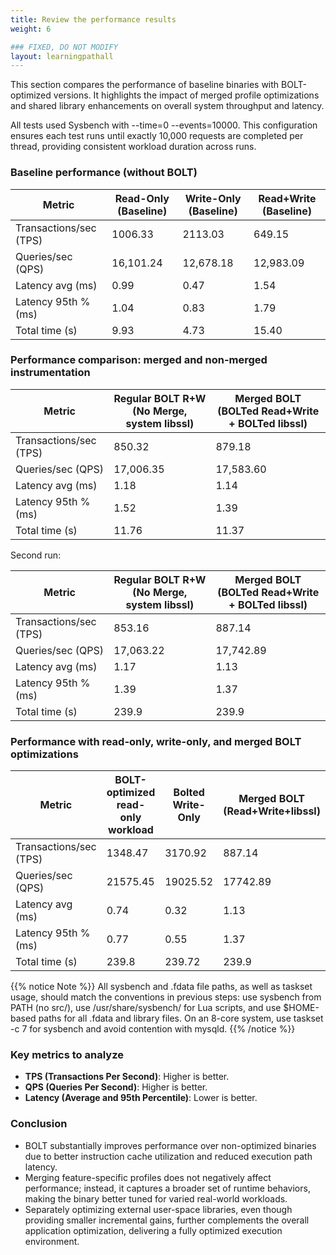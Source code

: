 ```yaml
---
title: Review the performance results
weight: 6

### FIXED, DO NOT MODIFY
layout: learningpathall
---
```


This section compares the performance of baseline binaries with BOLT-optimized versions. It highlights the impact of merged profile optimizations and shared library enhancements on overall system throughput and latency.

All tests used Sysbench with --time=0 --events=10000. This configuration ensures each test runs until exactly 10,000 requests are completed per thread, providing consistent workload duration across runs.

### Baseline performance (without BOLT)

| Metric                     | Read-Only (Baseline) | Write-Only (Baseline) | Read+Write (Baseline) |
|---------------------------|----------------------|------------------------|------------------------|
| Transactions/sec (TPS)    | 1006.33              | 2113.03                | 649.15                 |
| Queries/sec (QPS)         | 16,101.24            | 12,678.18              | 12,983.09              |
| Latency avg (ms)          | 0.99                 | 0.47                   | 1.54                   |
| Latency 95th % (ms)       | 1.04                 | 0.83                   | 1.79                   |
| Total time (s)            | 9.93                 | 4.73                   | 15.40                  |

### Performance comparison: merged and non-merged instrumentation

| Metric                     | Regular BOLT R+W (No Merge, system libssl) | Merged BOLT (BOLTed Read+Write + BOLTed libssl) |
|---------------------------|---------------------------------------------|-------------------------------------------------|
| Transactions/sec (TPS)    | 850.32                                      | 879.18                                          |
| Queries/sec (QPS)         | 17,006.35                                   | 17,583.60                                       |
| Latency avg (ms)          | 1.18                                        | 1.14                                            |
| Latency 95th % (ms)       | 1.52                                        | 1.39                                            |
| Total time (s)            | 11.76                                       | 11.37                                           |

Second run:

| Metric                     | Regular BOLT R+W (No Merge, system libssl) | Merged BOLT (BOLTed Read+Write + BOLTed libssl) |
|---------------------------|---------------------------------------------|-------------------------------------------------|
| Transactions/sec (TPS)    | 853.16                                      | 887.14                                          |
| Queries/sec (QPS)         | 17,063.22                                   | 17,742.89                                       |
| Latency avg (ms)          | 1.17                                        | 1.13                                            |
| Latency 95th % (ms)       | 1.39                                        | 1.37                                            |
| Total time (s)            | 239.9                                       | 239.9                                           |

### Performance with read-only, write-only, and merged BOLT optimizations

| Metric                     | 	BOLT-optimized read-only workload | Bolted Write-Only | Merged BOLT (Read+Write+libssl) | Merged BOLT (Read+Write+libcrypto) | Merged BOLT (Read+Write+libssl+libcrypto) |
|---------------------------|---------------------|-------------------|----------------------------------|------------------------------------|-------------------------------------------|
| Transactions/sec (TPS)    | 1348.47             | 3170.92           | 887.14                           | 896.58                             | 902.98                                    |
| Queries/sec (QPS)         | 21575.45            | 19025.52          | 17742.89                         | 17931.57                           | 18059.52                                  |
| Latency avg (ms)          | 0.74                | 0.32              | 1.13                             | 1.11                               | 1.11                                      |
| Latency 95th % (ms)       | 0.77                | 0.55              | 1.37                             | 1.34                               | 1.34                                      |
| Total time (s)            | 239.8               | 239.72            | 239.9                            | 239.9                              | 239.9                                     |

{{% notice Note %}}
All sysbench and .fdata file paths, as well as taskset usage, should match the conventions in previous steps: use sysbench from PATH (no src/), use /usr/share/sysbench/ for Lua scripts, and use $HOME-based paths for all .fdata and library files. On an 8-core system, use taskset -c 7 for sysbench and avoid contention with mysqld.
{{% /notice %}}

### Key metrics to analyze

- **TPS (Transactions Per Second)**: Higher is better.
- **QPS (Queries Per Second)**: Higher is better.
- **Latency (Average and 95th Percentile)**: Lower is better.

### Conclusion

- BOLT substantially improves performance over non-optimized binaries due to better instruction cache utilization and reduced execution path latency.
- Merging feature-specific profiles does not negatively affect performance; instead, it captures a broader set of runtime behaviors, making the binary better tuned for varied real-world workloads.
- Separately optimizing external user-space libraries, even though providing smaller incremental gains, further complements the overall application optimization, delivering a fully optimized execution environment.
